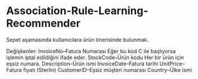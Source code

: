 # Association-Rule-Learning-Recommender
Sepet aşamasında kullanıcılara ürün önerisinde bulunmak.

Değişkenler:
InvoiceNo–Fatura Numarası Eğer bu kod C ile başlıyorsa işlemin iptal edildiğini ifade eder.
StockCode–Ürün kodu Her bir ürün için eşsiz numara.
Description–Ürün ismi
InvoiceDate–Fatura tarihi
UnitPrice–Fatura fiyatı (Sterlin)
CustomerID–Eşsiz müşteri numarası
Country–Ülke ismi
